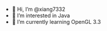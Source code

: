 - 👋 Hi, I’m @xiang7332
- 👀 I’m interested in Java
- 🌱 I’m currently learning OpenGL 3.3

<!---
xiang7332/xiang7332 is a ✨ special ✨ repository because its `README.md` (this file) appears on your GitHub profile.
You can click the Preview link to take a look at your changes.
--->
